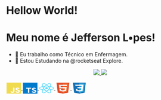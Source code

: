 # Hellow World!
#     Meu nome é Jefferson L•pes!

- 🔭 Eu trabalho como Técnico em Enfermagem.
- 🌱 Estou Estudando na @rocketseat Explore.
 

<div align="center">
  <a href="https://github.com/sollysjl">
  <img height="180em" src="https://github-readme-stats.vercel.app/api?username=sollysjl&show_icons=true&theme=dark&include_all_commits=true&count_private=true"/>
  <img height="180em" src="https://github-readme-stats.vercel.app/api/top-langs/?username=sollysjl&layout=compact&langs_count=7&theme=dark"/>
</div>

<div style="display: inline_block"><br>
  <img align="center" alt="Sollys-Js" height="30" width="40" src="https://raw.githubusercontent.com/devicons/devicon/master/icons/javascript/javascript-plain.svg">
  <img align="center" alt="Sollys-Ts" height="30" width="40" src="https://raw.githubusercontent.com/devicons/devicon/master/icons/typescript/typescript-plain.svg">
  <img align="center" alt="Sollys-React" height="30" width="40" src="https://raw.githubusercontent.com/devicons/devicon/master/icons/react/react-original.svg">
  <img align="center" alt="Sollys-HTML" height="30" width="40" src="https://raw.githubusercontent.com/devicons/devicon/master/icons/html5/html5-original.svg">
  <img align="center" alt="Sollys-CSS" height="30" width="40" src="https://raw.githubusercontent.com/devicons/devicon/master/icons/css3/css3-original.svg">
</div>

